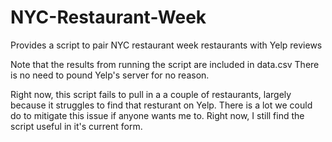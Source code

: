 # NYC-Restaurant-Week
Provides a script to pair NYC restaurant week restaurants with Yelp reviews

Note that the results from running the script are included in data.csv
There is no need to pound Yelp's server for no reason.

Right now, this script fails to pull in a a couple of restaurants, largely because it struggles to find that resturant on Yelp. There is a lot we could do to mitigate this issue if anyone wants me to. Right now, I still find the script useful in it's current form.

